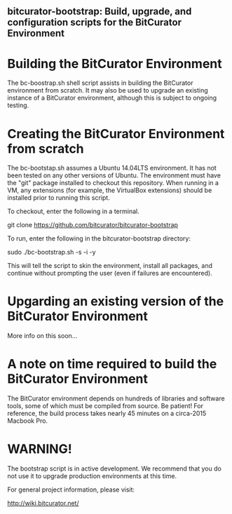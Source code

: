 bitcurator-bootstrap: Build, upgrade, and configuration scripts for the BitCurator Environment
---------------------------------------------------------------------------------------------------

# Building the BitCurator Environment

The bc-boostrap.sh shell script assists in building the BitCurator environment from scratch.
It may also be used to upgrade an existing instance of a BitCurator environment, although this
is subject to ongoing testing.

# Creating the BitCurator Environment from scratch

The bc-bootstap.sh assumes a Ubuntu 14.04LTS environment. It has not been tested on any other
versions of Ubuntu. The environment must have the "git" package installed to checkout this
repository. When running in a VM, any extensions (for example, the VirtualBox extensions) should
be installed prior to running this script.

To checkout, enter the following in a terminal.

git clone https://github.com/bitcurator/bitcurator-bootstrap

To run, enter the following in the bitcurator-bootstrap directory:

sudo ./bc-bootstrap.sh -s -i -y

This will tell the script to skin the environment, install all packages, and continue
without prompting the user (even if failures are encountered).

# Upgarding an existing version of the BitCurator Environment

More info on this soon...

# A note on time required to build the BitCurator Environment

The BitCurator environment depends on hundreds of libraries and software tools, some of
which must be compiled from source. Be patient! For reference, the build process takes
nearly 45 minutes on a circa-2015 Macbook Pro.

# WARNING!

The bootstrap script is in active development. We recommend that you do not use it to upgrade
production environments at this time.

For general project information, please visit:

<http://wiki.bitcurator.net/>

